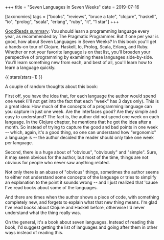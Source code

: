 +++
title = "Seven Languages in Seven Weeks"
date = 2019-07-16

[taxonomies]
tags = ["books", "reviews", "bruce a tate", "clojure", "haskell", "io",
"prolog", "scala", "erlang", "ruby", "it", "1 star"]
+++

[GoodReads summary](https://www.goodreads.com/book/show/7912517-seven-languages-in-seven-weeks):
You should learn a programming language every year, as recommended by The
Pragmatic Programmer. But if one per year is good, how about Seven Languages
in Seven Weeks? In this book you'll get a hands-on tour of Clojure, Haskell,
Io, Prolog, Scala, Erlang, and Ruby. Whether or not your favorite language is
on that list, you'll broaden your perspective of programming by examining
these languages side-by-side. You'll learn something new from each, and best
of all, you'll learn how to learn a language quickly.

<!-- more -->

{{ stars(stars=1) }}

A couple of random thoughts about this book:

First off, you have the idea that, for each language the author would spend
one week (I'll not get into the fact that each "week" has 3 days only). This
is a great idea: How much of the concepts of a programming language can you
capture in just one week. Are the interfaces good? Are they simple and easy to
understand? The fact is, the author did not spend one week on each language.
In the Clojure chapter, he mentions that he got the idea after a month. So
instead of trying to capture the good and bad points in one week -- which,
again, it's a good thing, so one can understand how "ergonomic" a language is
-- the author decided the reader should only take one week per language.

Second, there is a huge about of "obvious", "obviously" and "simple". Sure, it
may seem obvious for the author, but most of the time, things are not obvious
for people who never saw anything related.

Not only there is an abuse of "obvious" things, sometimes the author seems to
either not understand some concepts of the language or tries to simplify an
explanation to the point it sounds wrong -- and I just realized that 'cause
I've read books about some of the languages.

And there are times when the author shows a piece of code, with something
completely new, and forgets to explain what that new thing means. I'm glad
I've read books about Clojure and Haskell before, otherwise I'd never
understand what the thing really was.

On the general, it's a book about seven languages. Instead of reading this
book, I'd suggest getting the list of languages and going after them in other
ways instead of reading this.
